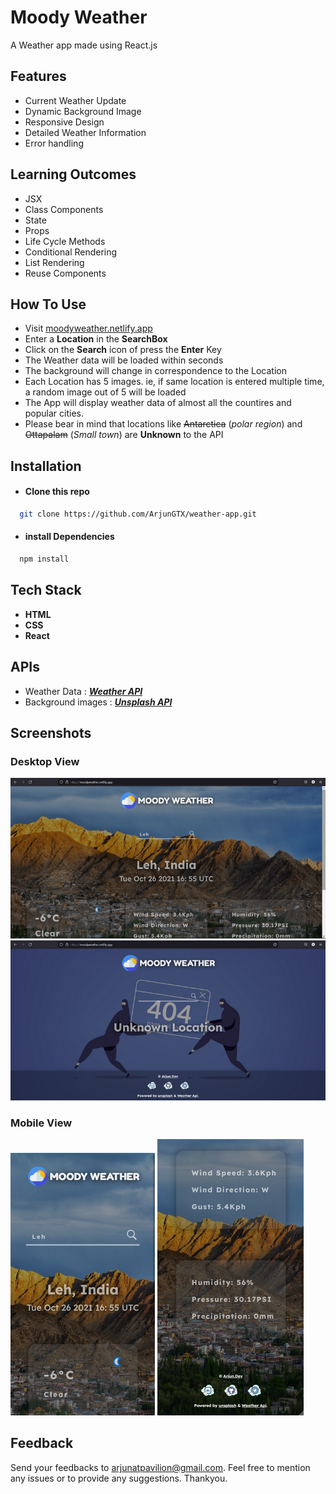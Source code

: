 
# Moody Weather

A Weather app made using React.js


## Features

- Current Weather Update
- Dynamic Background Image 
- Responsive Design
- Detailed Weather Information
- Error handling 

## Learning Outcomes

- JSX
- Class Components
- State
- Props
- Life Cycle Methods
- Conditional Rendering
- List Rendering
- Reuse Components
  
## How To Use

- Visit [moodyweather.netlify.app](https://moodyweather.netlify.app)
- Enter a **Location** in the **SearchBox**
- Click on the **Search** icon of press the **Enter** Key
- The Weather data will be loaded within seconds
- The background will change in correspondence to the Location
- Each Location has 5 images. ie, if same location is entered multiple time, a random image out of 5 will be loaded
- The App will display weather data of almost all the countires and popular cities.
- Please bear in mind that locations like ~~Antarctica~~ (*polar region*) and ~~Ottapalam~~ (*Small town*) are **Unknown** to the API  

  
## Installation

- #### Clone this repo

```bash
  git clone https://github.com/ArjunGTX/weather-app.git
```
- #### install Dependencies 
```bash
  npm install
```
## Tech Stack

- **HTML**
- **CSS**
- **React**

  
## APIs

- Weather Data : [***Weather API***](https://weatherapi.com)
- Background images : [***Unsplash API***](https://api.unsplash.com)



  
## Screenshots
### Desktop View
![home](https://github.com/ArjunGTX/weather-app/blob/master/screenshots/home-desktop.png)
![home](https://github.com/ArjunGTX/weather-app/blob/master/screenshots/unknown.png)
### Mobile View
![home](https://github.com/ArjunGTX/weather-app/blob/master/screenshots/home-mobile.png)
![home](https://github.com/ArjunGTX/weather-app/blob/master/screenshots/footer-mobile.png)

## Feedback

Send your feedbacks to [arjunatpavilion@gmail.com](mailto:arjunatpavilion@gmail.com). Feel free to mention any issues or to provide any suggestions. Thankyou.

  
